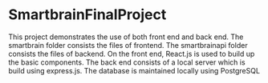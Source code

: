 # SmartbrainFinalProject
This project demonstrates the use of both front end and back end. 
The smartbrain folder consists the files of frontend.
The smartbrainapi folder consists the files of backend.
On the front end, React.js is used to build up the basic components.
The back end consists of a local server which is build using express.js. 
The database is maintained locally using PostgreSQL
